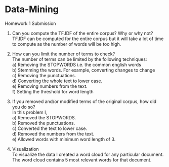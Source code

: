 # Data-Mining

Homework 1 Submission  
1. Can you compute the TF.IDF of the entire corpus? Why or why not?  
TF.IDF can be computed for the entire corpus but it will take a lot of time to compute as the number of words will be too high.  
  
2. How can you limit the number of terms to check?  
The number of terms can be limited by the following techniques:  
a) Removing the STOPWORDS i.e. the common english words  
b) Stemming the words. For example, converting changes to change  
c) Removing the punctuations.  
d) Converting the whole text to lower case.  
e) Removing numbers from the text.   
f) Setting the threshold for word length   
  
3. If you removed and/or modified terms of the original corpus, how did you do so?  
In this problem I,  
a) Removed the STOPWORDS.  
b) Removed the punctuations.  
c) Converted the text to lower case.  
d) Removed the numbers from the text.   
e) Allowed words with minimum word length of 3.  
  
4. Visualization  
To visualize the data I created a word cloud for any particular document.  
The word cloud contains 5 most relevant words for that document.   


